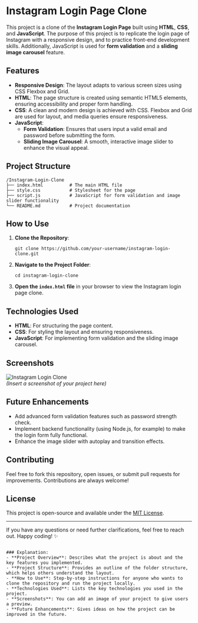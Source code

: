 
# Instagram Login Page Clone

This project is a clone of the **Instagram Login Page** built using **HTML**, **CSS**, and **JavaScript**. The purpose of this project is to replicate the login page of Instagram with a responsive design, and to practice front-end development skills. Additionally, JavaScript is used for **form validation** and a **sliding image carousel** feature.

## Features

- **Responsive Design**: The layout adapts to various screen sizes using CSS Flexbox and Grid.
- **HTML**: The page structure is created using semantic HTML5 elements, ensuring accessibility and proper form handling.
- **CSS**: A clean and modern design is achieved with CSS. Flexbox and Grid are used for layout, and media queries ensure responsiveness.
- **JavaScript**: 
   - **Form Validation**: Ensures that users input a valid email and password before submitting the form.
   - **Sliding Image Carousel**: A smooth, interactive image slider to enhance the visual appeal.

## Project Structure

```
/Instagram-Login-Clone
├── index.html          # The main HTML file
├── style.css           # Stylesheet for the page
├── script.js           # JavaScript for form validation and image slider functionality
└── README.md           # Project documentation
```

## How to Use

1. **Clone the Repository**:
   ```
   git clone https://github.com/your-username/instagram-login-clone.git
   ```
   
2. **Navigate to the Project Folder**:
   ```
   cd instagram-login-clone
   ```

3. **Open the `index.html` file** in your browser to view the Instagram login page clone.

## Technologies Used

- **HTML**: For structuring the page content.
- **CSS**: For styling the layout and ensuring responsiveness.
- **JavaScript**: For implementing form validation and the sliding image carousel.

## Screenshots

![Instagram Login Clone](./screenshot.png)  
*(Insert a screenshot of your project here)*

## Future Enhancements

- Add advanced form validation features such as password strength check.
- Implement backend functionality (using Node.js, for example) to make the login form fully functional.
- Enhance the image slider with autoplay and transition effects.

## Contributing

Feel free to fork this repository, open issues, or submit pull requests for improvements. Contributions are always welcome!

## License

This project is open-source and available under the [MIT License](LICENSE).

---

If you have any questions or need further clarifications, feel free to reach out. Happy coding! ✨
```

### Explanation:
- **Project Overview**: Describes what the project is about and the key features you implemented.
- **Project Structure**: Provides an outline of the folder structure, which helps others understand the layout.
- **How to Use**: Step-by-step instructions for anyone who wants to clone the repository and run the project locally.
- **Technologies Used**: Lists the key technologies you used in the project.
- **Screenshots**: You can add an image of your project to give users a preview.
- **Future Enhancements**: Gives ideas on how the project can be improved in the future.
